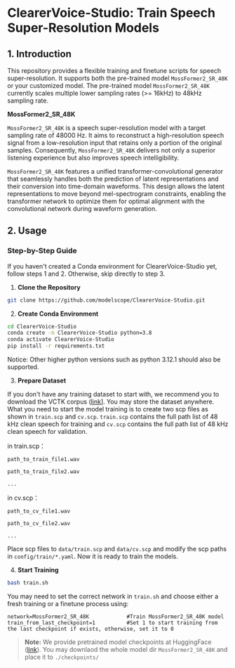 # ClearerVoice-Studio: Train Speech Super-Resolution Models

## 1. Introduction

This repository provides a flexible training and finetune scripts for speech super-resolution. It supports both the pre-trained model `MossFormer2_SR_48K` or your customized model. The pre-trained model `MossFormer2_SR_48K` currently scales multiple lower sampling rates (>= 16kHz) to 48kHz sampling rate.

**MossFormer2_SR_48K**

`MossFormer2_SR_48K` is a speech super-resolution model with a target sampling rate of 48000 Hz. It aims to reconstruct a high-resolution speech signal from a low-resolution input that retains only a portion of the original samples. Consequently, `MossFormer2_SR_48K` delivers not only a superior listening experience but also improves speech intelligibility.

`MossFormer2_SR_48K` features a unified transformer-convolutional generator that seamlessly handles both the prediction of latent representations and their conversion into time-domain waveforms. This design allows the latent representations to move beyond mel-spectrogram constraints, enabling the transformer network to optimize them for optimal alignment with the convolutional network during waveform generation.

## 2. Usage

### Step-by-Step Guide

If you haven't created a Conda environment for ClearerVoice-Studio yet, follow steps 1 and 2. Otherwise, skip directly to step 3.

1. **Clone the Repository**

``` sh
git clone https://github.com/modelscope/ClearerVoice-Studio.git
```

2. **Create Conda Environment**

``` sh
cd ClearerVoice-Studio
conda create -n ClearerVoice-Studio python=3.8
conda activate ClearerVoice-Studio
pip install -r requirements.txt
```
Notice: Other higher python versions such as python 3.12.1 should also be supported.

3. **Prepare Dataset**
   
If you don't have any training dataset to start with, we recommend you to download the VCTK corpus ([link](https://datashare.ed.ac.uk/handle/10283/3443)]. You may store the dataset anywhere. What you need to start the model training is to create two scp files as shown in `train.scp` and `cv.scp`. `train.scp` contains the full path list of 48 kHz clean speech for training and `cv.scp` contains the full path list of 48 kHz clean speech for validation.

in train.scp：

`path_to_train_file1.wav`

`path_to_train_file2.wav`

`...`

in cv.scp：

`path_to_cv_file1.wav`

`path_to_cv_file2.wav`

`...`

Place scp files to `data/train.scp` and `data/cv.scp` and modify the scp paths in `config/train/*.yaml`. Now it is ready to train the models.

4. **Start Training**

``` sh
bash train.sh
```

You may need to set the correct network in `train.sh` and choose either a fresh training or a finetune process using:
```
network=MossFormer2_SR_48K            #Train MossFormer2_SR_48K model
train_from_last_checkpoint=1          #Set 1 to start training from the last checkpoint if exists, otherwise, set it to 0
```

> **Note:** We provide pretrained model checkpoints at HuggingFace ([link](https://huggingface.co/alibabasglab/MossFormer2_SR_48K/tree/main)). You may downlaod the whole model dir `MossFormer2_SR_48K` and place it to `./checkpoints/`
